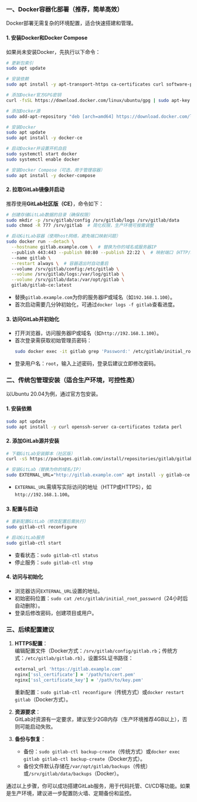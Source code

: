 


### **一、Docker容器化部署（推荐，简单高效）**
Docker部署无需复杂的环境配置，适合快速搭建和管理。

#### 1. 安装Docker和Docker Compose

如果尚未安装Docker，先执行以下命令：
```bash
# 更新包索引
sudo apt update

# 安装依赖
sudo apt install -y apt-transport-https ca-certificates curl software-properties-common

# 添加Docker官方GPG密钥
curl -fsSL https://download.docker.com/linux/ubuntu/gpg | sudo apt-key add -

# 添加Docker源
sudo add-apt-repository "deb [arch=amd64] https://download.docker.com/linux/ubuntu $(lsb_release -cs) stable"

# 安装Docker
sudo apt update
sudo apt install -y docker-ce

# 启动Docker并设置开机自启
sudo systemctl start docker
sudo systemctl enable docker

# 安装Docker Compose（可选，用于管理容器）
sudo apt install -y docker-compose
```


#### 2. 拉取GitLab镜像并启动
推荐使用**GitLab社区版（CE）**，命令如下：
```bash
# 创建存储GitLab数据的目录（确保权限）
sudo mkdir -p /srv/gitlab/config /srv/gitlab/logs /srv/gitlab/data
sudo chmod -R 777 /srv/gitlab  # 简化权限，生产环境可按需调整

# 启动GitLab容器（使用host网络，避免端口映射问题）
sudo docker run --detach \
  --hostname gitlab.example.com \  # 替换为你的域名或服务器IP
  --publish 443:443 --publish 80:80 --publish 22:22 \  # 映射端口（HTTP/HTTPS/SSH）
  --name gitlab \
  --restart always \  # 容器退出时自动重启
  --volume /srv/gitlab/config:/etc/gitlab \
  --volume /srv/gitlab/logs:/var/log/gitlab \
  --volume /srv/gitlab/data:/var/opt/gitlab \
  gitlab/gitlab-ce:latest
```

- 替换`gitlab.example.com`为你的服务器IP或域名（如`192.168.1.100`）。
- 首次启动需要几分钟初始化，可通过`docker logs -f gitlab`查看进度。


#### 3. 访问GitLab并初始化
- 打开浏览器，访问服务器IP或域名（如`http://192.168.1.100`）。
- 首次登录需获取初始管理员密码：
  ```bash
  sudo docker exec -it gitlab grep 'Password:' /etc/gitlab/initial_root_password
  ```
- 登录用户名：`root`，输入上述密码，登录后建议立即修改密码。


### **二、传统包管理安装（适合生产环境，可控性高）**
以Ubuntu 20.04为例，通过官方包安装。

#### 1. 安装依赖
```bash
sudo apt update
sudo apt install -y curl openssh-server ca-certificates tzdata perl
```


#### 2. 添加GitLab源并安装
```bash
# 下载GitLab安装脚本（社区版）
curl -sS https://packages.gitlab.com/install/repositories/gitlab/gitlab-ce/script.deb.sh | sudo bash

# 安装GitLab（替换为你的域名/IP）
sudo EXTERNAL_URL="http://gitlab.example.com" apt install -y gitlab-ce
```

- `EXTERNAL_URL`需填写实际访问的地址（HTTP或HTTPS），如`http://192.168.1.100`。


#### 3. 配置与启动
```bash
# 重新配置GitLab（修改配置后需执行）
sudo gitlab-ctl reconfigure

# 启动GitLab服务
sudo gitlab-ctl start
```

- 查看状态：`sudo gitlab-ctl status`
- 停止服务：`sudo gitlab-ctl stop`


#### 4. 访问与初始化
- 浏览器访问`EXTERNAL_URL`设置的地址。
- 初始密码位置：`sudo cat /etc/gitlab/initial_root_password`（24小时后自动删除）。
- 登录后修改密码，创建项目或用户。


### **三、后续配置建议**
1. **HTTPS配置**：  
   编辑配置文件（Docker方式：`/srv/gitlab/config/gitlab.rb`；传统方式：`/etc/gitlab/gitlab.rb`），设置SSL证书路径：
   ```ruby
   external_url 'https://gitlab.example.com'
   nginx['ssl_certificate'] = '/path/to/cert.pem'
   nginx['ssl_certificate_key'] = '/path/to/key.pem'
   ```
   重新配置：`sudo gitlab-ctl reconfigure`（传统方式）或`docker restart gitlab`（Docker方式）。

2. **资源要求**：  
   GitLab对资源有一定要求，建议至少2GB内存（生产环境推荐4GB以上），否则可能启动失败。

3. **备份与恢复**：  
   - 备份：`sudo gitlab-ctl backup-create`（传统方式）或`docker exec gitlab gitlab-ctl backup-create`（Docker方式）。
   - 备份文件默认存储在`/var/opt/gitlab/backups`（传统）或`/srv/gitlab/data/backups`（Docker）。


通过以上步骤，你可以成功搭建GitLab服务，用于代码托管、CI/CD等功能。如果是生产环境，建议进一步配置防火墙、定期备份和监控。